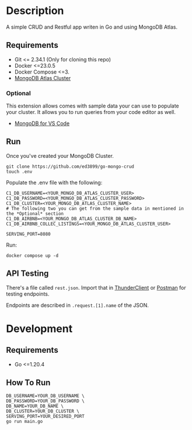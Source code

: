 # Description
A simple CRUD and Restful app writen in Go and using MongoDB Atlas.
## Requirements
- Git <= 2.34.1 (Only for cloning this repo)
- Docker <=23.0.5
- Docker Compose <=3.
- [MongoDB Atlas Cluster](https://www.mongodb.com/docs/atlas/getting-started/)

### Optional
This extension allows comes with sample data your can use to populate your cluster. It allows you to run queries from your code editor as well.

- [MongoDB for VS Code](https://www.mongodb.com/products/vs-code)

## Run
Once you've created your MongoDB Cluster.

```
git clone https://github.com/ed3899/go-mongo-crud
touch .env
```

Populate the .env file with the following:

```
C1_DB_USERNAME=<YOUR_MONGO_DB_ATLAS_CLUSTER_USER>
C1_DB_PASSWORD=<YOUR_MONGO_DB_ATLAS_CLUSTER_PASSWORD>
C1_DB_CLUSTER=<YOUR_MONGO_DB_ATLAS_CLUSTER_NAME>
# The following two you can get from the sample data in mentioned in the *Optional* section
C1_DB_AIRBNB=<YOUR_MONGO_DB_ATLAS_CLUSTER_DB_NAME>
C1_DB_AIRBNB_COLLEC_LISTINGS=<YOUR_MONGO_DB_ATLAS_CLUSTER_USER>

SERVING_PORT=8080
```

Run:
```
docker compose up -d
```

## API Testing
There's a file called `rest.json`. Import that in [ThunderClient](https://marketplace.visualstudio.com/items?itemName=rangav.vscode-thunder-client) or [Postman](https://www.postman.com/) for testing endpoints.

Endpoints are described in `.request.[1].name` of the JSON.

# Development
## Requirements
- Go <=1.20.4
## How To Run
```
DB_USERNAME=YOUR_DB_USERNAME \
DB_PASSWORD=YOUR_DB_PASSWORD \
DB_NAME=YOUR_DB_NAME \
DB_CLUSTER=YOUR_DB_CLUSTER \
SERVING_PORT=YOUR_DESIRED_PORT
go run main.go
```
